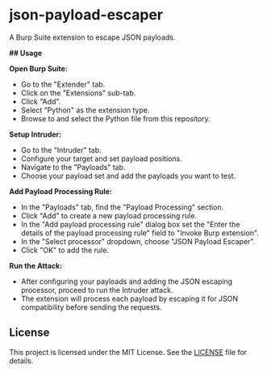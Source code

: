# json-payload-escaper
A Burp Suite extension to escape JSON payloads.

**## Usage**

**Open Burp Suite:**
- Go to the "Extender" tab.
- Click on the "Extensions" sub-tab.
- Click "Add".
- Select "Python" as the extension type.
- Browse to and select the Python file from this repository.

**Setup Intruder:**
- Go to the "Intruder" tab.
- Configure your target and set payload positions.
- Navigate to the "Payloads" tab.
- Choose your payload set and add the payloads you want to test.

**Add Payload Processing Rule:**
- In the "Payloads" tab, find the "Payload Processing" section.
- Click "Add" to create a new payload processing rule.
- In the "Add payload processing rule" dialog box set the "Enter the details of the payload processing rule" field to "Invoke Burp extension".
- In the "Select processor" dropdown, choose "JSON Payload Escaper".
- Click "OK" to add the rule.

**Run the Attack:**
- After configuring your payloads and adding the JSON escaping processor, proceed to run the Intruder attack.
- The extension will process each payload by escaping it for JSON compatibility before sending the requests.

## License

This project is licensed under the MIT License. See the [LICENSE](LICENSE) file for details.
